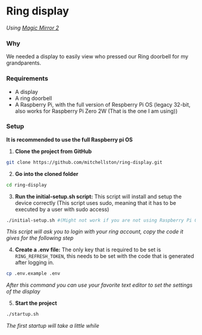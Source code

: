 # **Ring display**

_Using [Magic Mirror 2](https://magicmirror.builders/)_

### Why

We needed a display to easily view who pressed our Ring doorbell for my grandparents.

### Requirements

- A display
- A ring doorbell
- A Raspberry Pi, with the full version of Respberry Pi OS (legacy 32-bit, also works for Raspberry Pi Zero 2W (That is the one I am using))

### Setup

**It is recommended to use the full Raspberry pi OS**

1. **Clone the project from GitHub**

```bash
git clone https://github.com/mitchellston/ring-display.git
```

2. **Go into the cloned folder**

```bash
cd ring-display
```

3. **Run the initial-setup.sh script:** This script will install and setup the device correctly (This script uses sudo, meaning that it has to be executed by a user with sudo access)

```bash
./initial-setup.sh #(Might not work if you are not using Raspberry Pi OS)
```

_This script will ask you to login with your ring account, copy the code it gives for the following step_

4. **Create a .env file:** The only key that is required to be set is `RING_REFRESH_TOKEN`, this needs to be set with the code that is generated after logging in.

```bash
cp .env.example .env
```

_After this command you can use your favorite text editor to set the settings of the display_

5. **Start the project**

```bash
./startup.sh
```

_The first startup will take a little while_
